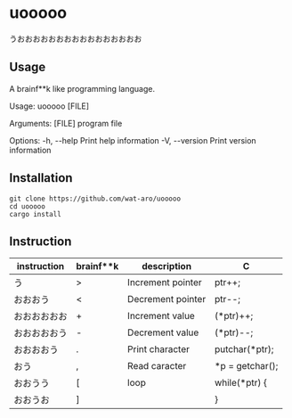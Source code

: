 # uooooo
うおおおおおおおおおおおおおおおお

## Usage

A brainf**k like programming language.

Usage: uooooo [FILE]

Arguments:
  [FILE]  program file

Options:
  -h, --help     Print help information
  -V, --version  Print version information

## Installation

``` shell
git clone https://github.com/wat-aro/uooooo
cd uooooo
cargo install
```

## Instruction

| instruction  | brainf**k | description       | C               |
|--------------|-----------|-------------------|-----------------|
| う           | >         | Increment pointer | ptr++;          |
| おおおう     | <         | Decrement pointer | ptr--;          |
| おおおおおお | +         | Increment value   | (*ptr)++;       |
| おおおおおう | -         | Decrement value   | (*ptr)--;       |
| おおおおう   | .         | Print character   | putchar(*ptr);  |
| おう         | ,         | Read caracter     | *p = getchar(); |
| おおうう     | [         | loop              | while(*ptr) {   |
| おおうお     | ]         |                   | }               |
